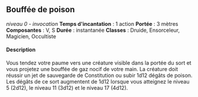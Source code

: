 ## Bouffée de poison
*niveau 0 - invocation*
**Temps d'incantation** : 1 action
**Portée** : 3 mètres
**Composantes** : V, S
**Durée** : instantanée
**Classes** : Druide, Ensorceleur, Magicien, Occultiste
#### Description
Vous tendez votre paume vers une créature visible dans la portée du sort et vous projetez une bouffée de gaz nocif de votre main. La créature doit réussir un jet de sauvegarde de Constitution ou subir 1d12 dégâts de poison.  
Les dégâts de ce sort augmentent de 1d12 lorsque vous atteignez le niveau 5 (2d12), le niveau 11 (3d12) et le niveau 17 (4d12).